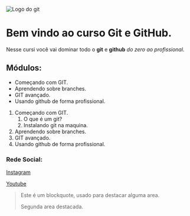 ![Logo do git](https://www.git-scm.com/images/logos/downloads/Git-Icon-1788C.png)

# Bem vindo ao curso Git e GitHub.
Nesse cursi você vai dominar todo o **git** e **github** _do zero ao profissional_.

## Módulos:
* Começando com GIT.
* Aprendendo sobre branches.
* GIT avançado.
* Usando github de forma profissional.

1. Começando com GIT.
    1. O que é um git?
    2. Instalando git na maquina.
2. Aprendendo sobre branches.
3. GIT avançado.
4. Usando github de forma profissional.

### Rede Social:
[Instagram](https://www.instagram.com)

[Youtube](https://www.youtube.com)

>Este é um blockquote, usado para destacar alguma area.
>
>Segunda area destacada.